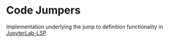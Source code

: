 # Code Jumpers

Implementation underlying the jump to definition functionality in [JupyterLab-LSP](https://github.com/krassowski/jupyterlab-lsp).

